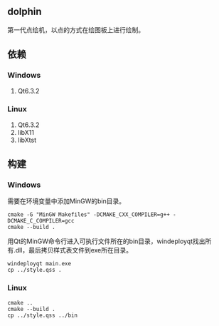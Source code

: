 ## dolphin
第一代点绘机，以点的方式在绘图板上进行绘制。

## 依赖
### Windows
1. Qt6.3.2

### Linux

1. Qt6.3.2
2. libX11
3. libXtst

## 构建
### Windows

需要在环境变量中添加MinGW的bin目录。

```shell
cmake -G "MinGW Makefiles" -DCMAKE_CXX_COMPILER=g++ -DCMAKE_C_COMPILER=gcc
cmake --build .
```

用Qt的MinGW命令行进入可执行文件所在的bin目录，windeployqt找出所有.dll，最后拷贝样式表文件到exe所在目录。
```shell
windeployqt main.exe
cp ../style.qss .
```

### Linux

```shell
cmake ..
cmake --build .
cp ../style.qss ../bin
```

